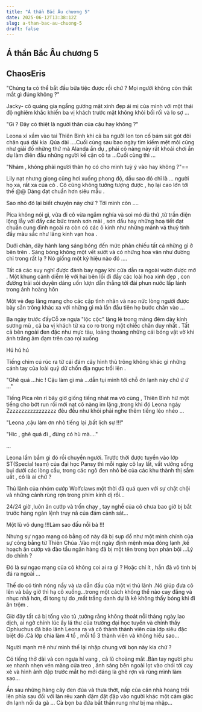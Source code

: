 ```yaml
---
title: "Á thần Bắc Âu chương 5"
date: 2025-06-12T13:38:12Z
slug: a-than-bac-au-chuong-5
draft: false
---
```


## Á thần Bắc Âu chương 5

## ChaosEris

"Chúng ta có thể bắt đầu bữa tiệc được rồi chứ ? Mọi người không còn thắt mắt gì đúng không ?"
 
Jacky- cô quảng gia ngẩng gương mặt xinh đẹp ái mị của mình với một thái độ nghiêm khắc khiến ba vị khách trước mặt không khỏi bối rối và lo sợ ...
 
"Gì ? Đây có thiệt là người thân của cậu hay không ?"
 
Leona xì xầm vào tai Thiên Bình khi cả ba người lon ton cố bám sát gót đôi chân quá dài kia .Qúa dài ....Cuối cùng sau bao ngày tìm kiếm mệt mỏi cũng như giải đố những thứ mà Alanda ẩn dụ , phải cô nàng này rất khoái chơi ẩn dụ làm điên đầu những người kế cận cô ta ...Cuối cùng thì ...
 
"Nhảm , không phải người thân họ có cho mình tuỳ ý vào hay không ?"==
 
Lily nạt nhưng giọng cũng hơi xuống phong độ, dẫu sao đó chỉ là ... người họ xa, rất xa của cô . Cô cũng không tưởng tượng được , họ lại cao lớn tới thế @@ Dáng đạt chuẩn hơn siêu mẫu .
 
Sao nhỏ đó lại biết chuyện này chứ ? Tới mình còn ....
 
Pica không nói gì, vừa đi cô vừa ngắm nghía và soi mó đủ thứ ,từ trần điện lộng lẫy với đầy các bức tranh sơn mài , sơn dầu hay những hoạ tiết đạt chuẩn cung đình ngoài ra còn có các ô kính như những mảnh vá thuỷ tinh đầy màu sắc như lăng kính vạn hoa .
 
Dưới chân, dãy hành lang sáng bóng đến mức phản chiếu tất cả những gì ở bên trên . Sáng bóng không một vết sướt và có những hoa văn như đường chỉ trong rất lạ ? Nó giống một ký hiệu nào đó ....
 
Tất cả các suy nghĩ được đánh bay ngay khi cửa dẫn ra ngoài vườn được mở . Một khung cảnh diễm lệ với hai bên lối đi đầy các loài hoa xinh đẹp , con đường trải sỏi duyên dáng uốn lượn dẫn thẳng tới đài phun nước lấp lánh trong ánh hoàng hôn 
 
Một vẻ đẹp lãng mạng cho các cặp tình nhân và nao nức lòng người được bày sẵn trông khác xa với những gì mà lần đầu tiên họ bước chân vào ...
 
Ba ngày trước đấyCỗ xe ngựa "lộc cộc" lặng lẽ trong màng đêm dày kính sương mù , cả ba vị khách từ xa co ro trong một chiếc chăn duy nhất . Tất cả bên ngoài đen đặc như mực tàu, loáng thoáng những cái bóng vật vờ khi ánh trăng ảm đạm trên cao rọi xuống 
 
Hú hú hú
 
Tiếng chim cú rúc ra từ cái đám cây hình thù trông không khác gì những cánh tay của loài quỷ dữ chốn địa ngục trồi lên .
 
"Ghê quá ...hic ! Cậu làm gì mà ...dẫn tụi mình tới chỗ ớn lạnh này chứ ứ ứ ..."
 
Tiếng Pica rên rỉ bây giờ giống tiếng nhát ma vô cùng , Thiên Bình hừ một tiếng cho bớt run rồi mới nạt cô nàng im lặng ,trong khi đó Leona ngáy Zzzzzzzzzzzzzzzzz đêu đều như khỏi phải nghe thêm tiếng léo nhéo ...
 
"Leona ,cậu làm ơn nhỏ tiếng lại ,bất lịch sự !!!"
 
"Hic , ghê quá đi , đừng có hù mà...."
 
...
 
Leona lẩm bẩm gì đó rồi chuyển người. Trước thời được tuyển vào lớp ST(Special team) của đại học Pansy thì mỗi ngày cô lay lất, vất vưởng sống bụi dưới các lòng cầu, trong các ngỏ đen nhỏ bé của các khu thành thị sầm uất , cô là ai chứ ? 
 
Thủ lãnh của nhóm cướp Wolfclaws một thời đã quá quen với sự chật chội và những cảnh rùng rợn trong phim kinh dị rồi...
 
24/24 giờ ,luôn ăn cướp và trốn chạy , tay nghề của cô chưa bao giờ bị bắt trước hàng ngàn lệnh truy nã của đám cảnh sát...
 
Một lũ vô dụng !!!Làm sao đấu nỗi bà !!!
 
Nhưng sự ngạo mạng có bằng cớ này đã bị sụp đổ như một minh chính của sự công bằng từ Thiên Chúa .Vào một ngày định mệnh mùa đông lạnh ,kế hoạch ăn cướp và đào tẩu ngân hàng đã bị một tên trong bọn phản bội ...Lý do chính ?
 
Đó là sự ngạo mạng của cô không coi ai ra gì ? Hoặc chí ít , hắn đã vô tình bị đá ra ngoài ...
 
Thế do có tính nóng nẩy và ưa dẫn đầu của một vị thủ lãnh .Nó giúp đưa cô lên và bây giờ thì hạ cô xuống...trong một cách không thể nào cay đắng và nhục nhã hơn, đi tong tự do ,mất trắng danh dự là kẻ không thấy bóng khi đi ăn trộm .
 
Giờ đây tất cả bị tống vào tù ,tưởng rằng không thoát nỗi tháng ngày lao dịch, ai ngờ chính lúc ấy lá thư của trường đại học tuyển và chính thấy Ophiuchus đã bảo lãnh Leona ra và cô thành thành viên của lớp siêu đặc biệt đó .Cả lớp chia làm 4 tổ , mỗi tổ 3 thành viên và không hiểu sao...
 
Người mạnh mẽ như mình thế lại nhập chung với bọn này kia chứ ?
 
Có tiếng thở dài và con ngựa hí vang , cả lũ choàng mắt .Bàn tay người phu xe nhanh nhẹn vén màng cửa treo , ánh sáng bên ngoài lọt vào chói tới cay xè và hình ảnh đập trước mắt họ mới đáng là ghê rợn và rùng mình làm sao...
 
Ẩn sau những hàng cây đen đúa và thưa thớt, nấp của căn nhà hoang trồi lên phía sau đồi với làn rêu xanh đậm đặt đập vào người khác một cảm giác ớn lạnh nổi da gà ... Cả bọn ba đứa bất thần rung như bị ma nhập...